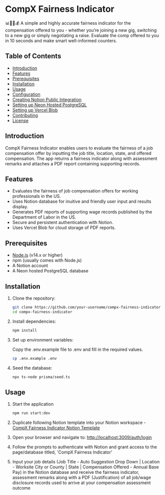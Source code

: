 # CompX Fairness Indicator

📊🫰🏼💰
A simple and highly accurate fairness indicator for the compensation offered to you - whether you’re joining a new gig, switching to a new gig or simply negotiating a raise. Evaluate the comp offered to you in 10 seconds and make smart well-informed counters.

## Table of Contents

- [Introduction](#introduction)
- [Features](#features)
- [Prerequisites](#prerequisites)
- [Installation](#installation)
- [Usage](#usage)
- [Configuration](#configuration)
- [Creating Notion Public Integration](#creating-notion-public-integration)
- [Setting up Neon Hosted PostgreSQL](#setting-up-neon-hosted-postgresql)
- [Setting up Vercel Blob](#setting-up-vercel-blob)
- [Contributing](#contributing)
- [License](#license)

## Introduction

CompX Fairness Indicator enables users to evaluate the fairness of a job compensation offer by inputting the job title, location, state, and offered compensation. The app returns a fairness indicator along with assessment remarks and attaches a PDF report containing supporting records.

## Features

- Evaluates the fairness of job compensation offers for working professionals in the US.
- Uses Notion database for inuitive and friendly user input and results display.
- Generates PDF reports of supporting wage records published by the Department of Labor in the US.
- Secure and persistent authentication with Notion.
- Uses Vercel Blob for cloud storage of PDF reports.

## Prerequisites

- [Node.js](https://nodejs.org/) (v14.x or higher)
- npm (usually comes with Node.js)
- A Notion account
- A Neon hosted PostgreSQL database

## Installation

1. Clone the repository:

   ```bash
   git clone https://github.com/your-username/compx-fairness-indicator.git
   cd compx-fairness-indicator
   ```

2. Install dependencies:

   ```bash
   npm install
   ```

3. Set up environment variables:

   Copy the .env.example file to .env and fill in the required values.

   ```bash
   cp .env.example .env
   ```

4. Seed the database:
   ```bash
   npx ts-node prisma/seed.ts
   ```

## Usage

1. Start the application

   ```bash
   npm run start:dev
   ```

2. Duplicate following Notion template into your Notion workspace -
   [CompX Fairness Indicator Notion Template](https://eager-helicopter-0dd.notion.site/c4a1e65e0a4c42cb9abd28c635b86a31?v=a6ae61921d6545c38f46c4b70a7dcdf4&pvs=4)

3. Open your browser and navigate to:
   [http://localhost:3009/auth/login](http://localhost:3009/auth/login)

4. Follow the prompts to authenticate with Notion and grant access to the page/database titled, 'CompX Fairness Indicator'

5. Input your job details (Job Title - Auto Suggestion Drop Down | Location - Worksite City or County | State | Compensation Offered - Annual Base Pay) in the Notion database and receive the fairness indicator, assessment remarks along with a PDF (Justification) of all job/wage disclosure records used to arrive at your compensation assessment outcome
